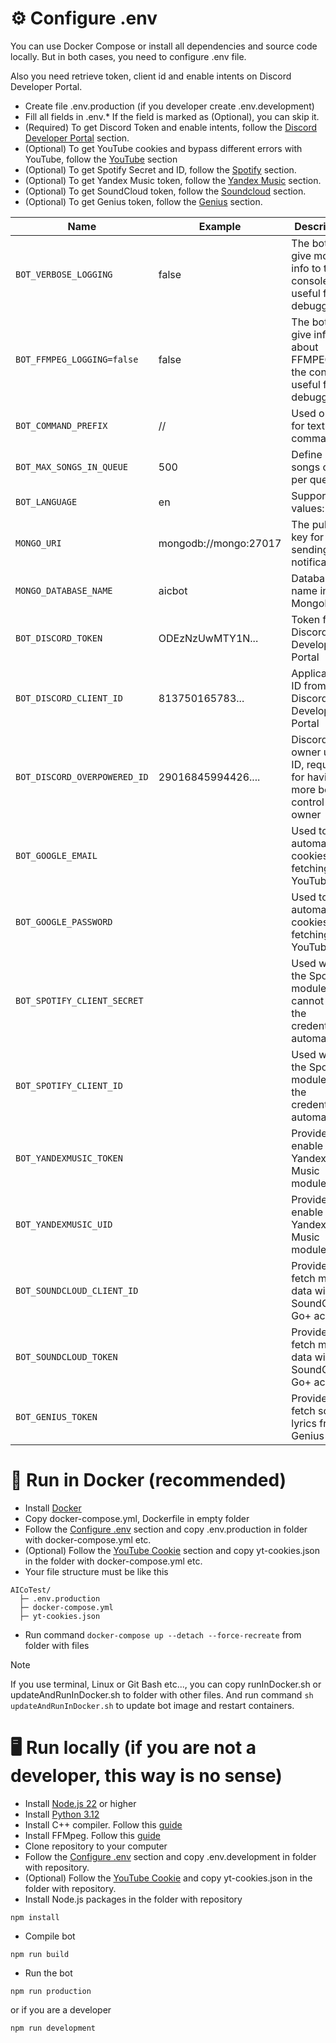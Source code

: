 # ⚙️ Configure .env

You can use Docker Compose or install all dependencies and source code locally.
But in both cases, you need to configure .env file.

Also you need retrieve token, client id and enable intents on Discord Developer Portal.

- Create file .env.production (if you developer create .env.development)
- Fill all fields in .env.\* If the field is marked as (Optional), you can skip it.
- (Required) To get Discord Token and enable intents, follow the [Discord Developer Portal](https://github.com/AlexInCube/AlCoTest/wiki/API-Configure#discord-developer-portal-required) section.
- (Optional) To get YouTube cookies and bypass different errors with YouTube, follow the [YouTube](https://github.com/AlexInCube/AlCoTest/wiki/API-Configure#-youtube-cookie-optional) section
- (Optional) To get Spotify Secret and ID, follow the [Spotify](https://github.com/AlexInCube/AlCoTest/wiki/API-Configure#spotify-optional) section.
- (Optional) To get Yandex Music token, follow the [Yandex Music](https://github.com/AlexInCube/AlCoTest/wiki/API-Configure#yandex-music-optional) section.
- (Optional) To get SoundCloud token, follow the [Soundcloud](https://github.com/AlexInCube/AlCoTest/wiki/API-Configure#soundcloud-optional) section.
- (Optional) To get Genius token, follow the [Genius](https://github.com/AlexInCube/AlCoTest/wiki/API-Configure#genius-optional) section.

| Name                         | Example               | Description                                                               | Required |
|------------------------------|-----------------------|---------------------------------------------------------------------------|----------|
| `BOT_VERBOSE_LOGGING`        | false                 | The bot will give more info to the console, useful for debugging          | ❌        |
| `BOT_FFMPEG_LOGGING=false`   | false                 | The bot will give info about FFMPEGto the console, useful for debugging   |          |
| `BOT_COMMAND_PREFIX`         | //                    | Used only for text commands                                               | ✔️       |
| `BOT_MAX_SONGS_IN_QUEUE`     | 500                   | Define max songs count per queue                                          | ❌        |
| `BOT_LANGUAGE`               | en                    | Supported values: en ru                                                   | ❌        |
| `MONGO_URI`                  | mongodb://mongo:27017 | The public key for sending notifications                                  | ✔️       |
| `MONGO_DATABASE_NAME`        | aicbot                | Database name in MongoDB                                                  | ✔️       |
| `BOT_DISCORD_TOKEN`          | ODEzNzUwMTY1N...      | Token from Discord Developer Portal                                       | ✔️       |
| `BOT_DISCORD_CLIENT_ID`      | 813750165783...       | Application ID from Discord Developer Portal                              | ✔️       |
| `BOT_DISCORD_OVERPOWERED_ID` | 29016845994426....    | Discord bot owner user ID, required for having more bot control for owner | ✔️       |
| `BOT_GOOGLE_EMAIL`           |                       | Used to automate cookies fetching for YouTube                             | ❌        |
| `BOT_GOOGLE_PASSWORD`        |                       | Used to automate cookies fetching for YouTube ❌                           |          |
| `BOT_SPOTIFY_CLIENT_SECRET`  |                       | Used when the Spotify module cannot get the credentials automatically     | ❌        |
| `BOT_SPOTIFY_CLIENT_ID`      |                       | Used when the Spotify module get the credentials automatically            | ❌        |
| `BOT_YANDEXMUSIC_TOKEN`      |                       | Provide to enable Yandex Music module                                     | ❌        |
| `BOT_YANDEXMUSIC_UID`        |                       | Provide to enable Yandex Music module                                     | ❌        |
| `BOT_SOUNDCLOUD_CLIENT_ID`   |                       | Provide to fetch more data with SoundCloud Go+ account                    | ❌        |
| `BOT_SOUNDCLOUD_TOKEN`       |                       | Provide to fetch more data with SoundCloud Go+ account                    | ❌        |
| `BOT_GENIUS_TOKEN`           |                       | Provide to fetch songs lyrics from Genius                                 |          |

# 🐋 Run in Docker (recommended)

- Install [Docker](https://www.docker.com/get-started/)
- Copy docker-compose.yml, Dockerfile in empty folder
- Follow the [Configure .env](#-configure-env) section and copy .env.production in folder with docker-compose.yml etc.
- (Optional) Follow the [YouTube Cookie](https://github.com/AlexInCube/AlCoTest/wiki/API-Configure#-youtube-cookie-optional) section and copy yt-cookies.json in the folder with docker-compose.yml etc.
- Your file structure must be like this

```
AICoTest/
  ├─ .env.production
  ├─ docker-compose.yml
  ├─ yt-cookies.json
```

- Run command `docker-compose up --detach --force-recreate` from folder with files

> [!NOTE]
> If you use terminal, Linux or Git Bash etc...,
> you can copy runInDocker.sh or updateAndRunInDocker.sh to folder with other files.
> And run command `sh updateAndRunInDocker.sh` to update bot image and restart containers.

# 🖥️ Run locally (if you are not a developer, this way is no sense)

- Install [Node.js 22](https://nodejs.org/en/download/prebuilt-installer) or higher
- Install [Python 3.12](https://www.python.org/downloads/)
- Install C++ compiler. Follow this [guide](https://github.com/nodejs/node-gyp#on-windows)
- Install FFMpeg. Follow this [guide](https://www.wikihow.com/Install-FFmpeg-on-Windows)
- Clone repository to your computer
- Follow the [Configure .env](#-configure-env) section and copy .env.development in folder with repository.
- (Optional) Follow the [YouTube Cookie](https://github.com/AlexInCube/AlCoTest/wiki/API-Configure#-youtube-cookie-optional) and copy yt-cookies.json in the folder with repository.
- Install Node.js packages in the folder with repository

```npm
npm install
```

- Compile bot

```
npm run build
```

- Run the bot

```
npm run production
```

or if you are a developer

```
npm run development
```
